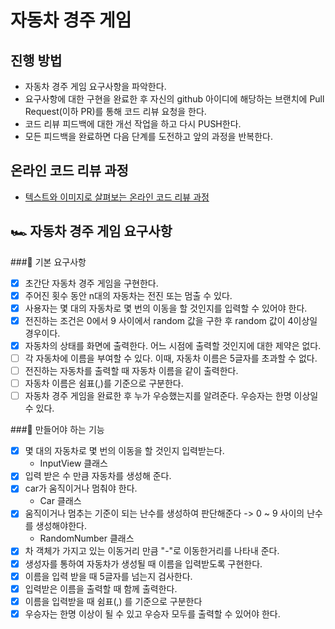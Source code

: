 # 자동차 경주 게임
## 진행 방법
* 자동차 경주 게임 요구사항을 파악한다.
* 요구사항에 대한 구현을 완료한 후 자신의 github 아이디에 해당하는 브랜치에 Pull Request(이하 PR)를 통해 코드 리뷰 요청을 한다.
* 코드 리뷰 피드백에 대한 개선 작업을 하고 다시 PUSH한다.
* 모든 피드백을 완료하면 다음 단계를 도전하고 앞의 과정을 반복한다.

## 온라인 코드 리뷰 과정
* [텍스트와 이미지로 살펴보는 온라인 코드 리뷰 과정](https://github.com/next-step/nextstep-docs/tree/master/codereview)   

## 🏎  자동차 경주 게임 요구사항

###📌 기본 요구사항 
- [x] 초간단 자동차 경주 게임을 구현한다.
- [x] 주어진 횟수 동안 n대의 자동차는 전진 또는 멈출 수 있다.
- [x] 사용자는 몇 대의 자동차로 몇 번의 이동을 할 것인지를 입력할 수 있어야 한다.
- [x] 전진하는 조건은 0에서 9 사이에서 random 값을 구한 후 random 값이 4이상일 경우이다.
- [x] 자동차의 상태를 화면에 출력한다. 어느 시점에 출력할 것인지에 대한 제약은 없다.
- [ ] 각 자동차에 이름을 부여할 수 있다. 이때, 자동차 이름은 5글자를 초과할 수 없다.
- [ ] 전진하는 자동차를 출력할 때 자동차 이름을 같이 출력한다.
- [ ] 자동차 이름은 쉼표(,)를 기준으로 구분한다.
- [ ] 자동차 경주 게임을 완료한 후 누가 우승했는지를 알려준다. 우승자는 한명 이상일 수 있다.

###📌  만들어야 하는 기능
- [x] 몇 대의 자동차로 몇 번의 이동을 할 것인지 입력받는다.
    - InputView 클래스
- [x] 입력 받은 수 만큼 자동차를 생성해 준다. 
- [x] car가 움직이거나 멈춰야 한다.
    - Car 클래스
- [x] 움직이거나 멈추는 기준이 되는 난수를 생성하여 판단해준다 -> 0 ~ 9 사이의 난수를 생성해야한다.
    - RandomNumber 클래스 
- [x] 차 객체가 가지고 있는 이동거리 만큼 "-"로 이동한거리를 나타내 준다.
- [x] 생성자를 통하여 자동차가 생성될 때 이름을 입력받도록 구현한다.
- [x] 이름을 입력 받을 때 5글자를 넘는지 검사한다.
- [x] 입력받은 이름을 출력할 때 함께 출력한다.
- [x] 이름을 입력받을 때 쉼표(,) 를 기준으로 구분한다
- [x] 우승자는 한명 이상이 될 수 있고 우승자 모두를 출력할 수 있어야 한다.
